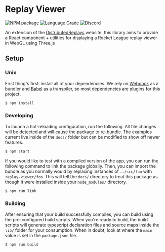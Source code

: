 # Replay Viewer

[![NPM package][npm]][npm-url]
[![Language Grade][lgtm]][lgtm-url]
[![Discord][discord]][discord-url]

[npm]: https://img.shields.io/npm/v/replay-viewer
[npm-url]: https://www.npmjs.com/package/replay-viewer
[lgtm]: https://img.shields.io/lgtm/grade/javascript/github/SaltieRL/WebReplayViewer.svg?label=code%20quality
[lgtm-url]: https://lgtm.com/projects/g/SaltieRL/WebReplayViewer/
[discord]: https://img.shields.io/discord/482991399017512960.svg?colorB=7581dc&logo=discord&logoColor=white
[discord-url]: https://discord.gg/EaFRh7v

An extension of the [DistributedReplays](https://github.com/SaltieRL/DistributedReplays) website, this library aims to provide a React component + utilities for displaying a Rocket League replay viewer in WebGL using Three.js

## Setup

### Unix

First thing's first: install all of your dependencies. We rely on [Webpack](https://webpack.js.org/) as a bundler and [Babel](https://babeljs.io/) as a transpiler, so most dependencies are plugins for this project.

```bash
$ npm install
```

### Developing

To launch a hot-reloading configuration, run the following. All file changes will be detected and will cause the package to re-bundle. The examples current live inside of the `docs/` folder but can be modified to show off newer features.

```bash
$ npm start
```

If you would like to test with a compiled version of the app, you can run the following command to link the package globally. Then, you can import the bundle as you normally would by replacing instances of `../src/foo` with `replay-viewer/foo`. This will tell the `docs/` directory to treat this package as though it were installed inside your `node_modules/` directory.

```bash
$ npm run link
```

### Building

After ensuring that your build successfully compiles, you can build using the pre-configured build scripts. When you're ready to build, the build scripts will generate typescript declaration files and source maps inside the `lib/` folder for your consumption. When in doubt, look at where the `main` value is set in the `package.json` file.

```bash
$ npm run build
```

